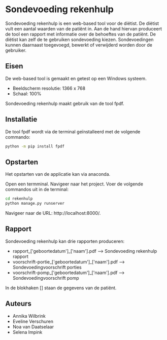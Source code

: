 # Sondevoeding rekenhulp

Sondevoeding rekenhulp is een web-based tool voor de diëtist. De diëtist vult een aantal waarden van de patiënt in. Aan de hand hiervan produceert de tool een rapport met informatie over de behoeftes van de patiënt. De diëtist kan zelf de te gebruiken sondevoeding kiezen. Sondevoedingen kunnen daarnaast toegevoegd, bewerkt of verwijderd worden door de gebruiker. 

## Eisen

De web-based tool is gemaakt en getest op een Windows systeem. 
 - Beeldscherm resolutie: 1366 x 768
 - Schaal: 100%

 Sondevoeding rekenhulp maakt gebruik van de tool fpdf. 

## Installatie
De tool fpdf wordt via de terminal geïnstalleerd met de volgende commando:
```bash
python -m pip install fpdf
```

## Opstarten
Het opstarten van de applicatie kan via anaconda.

Open een termminal. Navigeer naar het project. Voer de volgende commandos uit in de terminal: 
```bash
cd rekenhulp 
python manage.py runserver
```

Navigeer naar de URL: http://localhost:8000/.  

## Rapport
Sondevoeding rekenhulp kan drie rapporten produceren:
 - rapport_['geboortedatum']_['naam'].pdf --> Sondevoeding rekenhulp rapport
 - voorschrift-portie_['geboortedatum']_['naam'].pdf --> Sondevoedingvoorschrift porties
 - voorschrift-pomp_['geboortedatum']_['naam'].pdf --> Sondevoedingvoorschrift pomp

In de blokhaken [] staan de gegevens van de patiënt. 

## Auteurs
 - Annika Wilbrink
 - Eveline Verschuren
 - Noa van Daatselaar
 - Selena Impink

